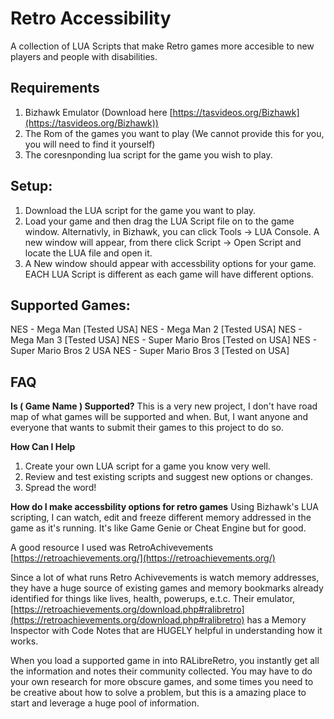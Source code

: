 # Retro Accessibility
A collection of LUA Scripts that make Retro games more accesible to new players and people with disabilities. 

## Requirements
1) Bizhawk Emulator (Download here [https://tasvideos.org/Bizhawk](https://tasvideos.org/Bizhawk))
2) The Rom of the games you want to play (We cannot provide this for you, you will need to find it yourself)
3) The coresnponding lua script for the game you wish to play.

## Setup:
1) Download the LUA script for the game you want to play.
2) Load your game and then drag the LUA Script file on to the game window. Alternativly, in Bizhawk, you can click Tools -> LUA Console. A new window will appear, from there click Script -> Open Script and locate the LUA file and open it.
3) A New window should appear with accessbility options for your game. EACH LUA Script is different as each game will have different options.


## Supported Games:
NES - Mega Man [Tested USA]
NES - Mega Man 2 [Tested USA]
NES - Mega Man 3 [Tested USA]
NES - Super Mario Bros [Tested on USA]
NES - Super Mario Bros 2 USA 
NES - Super Mario Bros 3 [Tested on USA]

## FAQ

**Is ( Game Name ) Supported?**
This is a very new project, I don't have road map of what games will be supported and when. But, I want anyone and everyone that wants to submit their games to this project to do so.

**How Can I Help**
1) Create your own LUA script for a game you know very well.
2) Review and test existing scripts and suggest new options or changes.
3) Spread the word!

**How do I make accessbility options for retro games**
Using Bizhawk's LUA scripting, I can watch, edit and freeze different memory addressed in the game as it's running. It's like Game Genie or Cheat Engine but for good. 

A good resource I used was RetroAchivevements [https://retroachievements.org/](https://retroachievements.org/) 

Since a lot of what runs Retro Achivevements is watch memory addresses, they have a huge source of existing games and memory bookmarks already identified for things like lives, health, powerups, e.t.c. Their emulator, [https://retroachievements.org/download.php#ralibretro](https://retroachievements.org/download.php#ralibretro) has a Memory Inspector with Code Notes that are HUGELY helpful in understanding how it works. 

When you load a supported game in into RALibreRetro, you instantly get all the information and notes their community collected. You may have to do your own research for more obscure games, and some times you need to be creative about how to solve a problem, but this is a amazing place to start and leverage a huge pool of information. 
